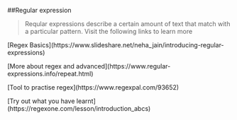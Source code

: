 ##Regular expression
>Reqular expressions describe a certain amount of text that match with a particular pattern.
>Visit the following links to learn more
<p>[Regex Basics](https://www.slideshare.net/neha_jain/introducing-regular-expressions)</p>
<p>[More about regex and advanced](https://www.regular-expressions.info/repeat.html)</P>
<p>[Tool to practise regex](https://www.regexpal.com/93652)</P>
<p>[Try out what you have learnt](https://regexone.com/lesson/introduction_abcs)</P>


